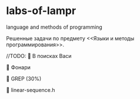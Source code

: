 # labs-of-lampr
language and methods of programming

Решенные задачи по предмету <<Языки и методы программирования>>.

//TODO:
 В поисках Васи 

 Фонари

 GREP (30%)

 linear-sequence.h
